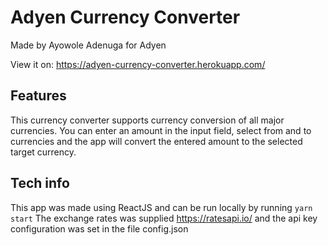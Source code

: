 # Adyen Currency Converter
Made by Ayowole Adenuga for Adyen

View it on: https://adyen-currency-converter.herokuapp.com/

## Features
This currency converter supports currency conversion of all major currencies. You can enter an amount in the input field, select from and to currencies and the app will convert the entered amount to the selected target currency.

## Tech info
This app was made using ReactJS and can be run locally by running `yarn start`
The exchange rates was supplied https://ratesapi.io/ and the api key configuration was set in the file config.json


